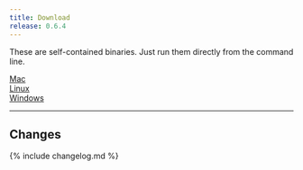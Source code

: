```yaml
---
title: Download
release: 0.6.4
---
```


These are self-contained binaries. Just run them directly from the command line.

<div class="container" style="justify-content: center">
<div class="item"><a href="https://github.com/empirical-soft/empirical-lang/releases/download/{{page.release}}/mac.zip" class="button">Mac</a></div>
<div class="item"><a href="https://github.com/empirical-soft/empirical-lang/releases/download/{{page.release}}/linux.zip" class="button">Linux</a></div>
<div class="item"><a href="https://github.com/empirical-soft/empirical-lang/releases/download/{{page.release}}/windows.zip" class="button">Windows</a></div>
</div>

----

## Changes

{% include changelog.md %}

